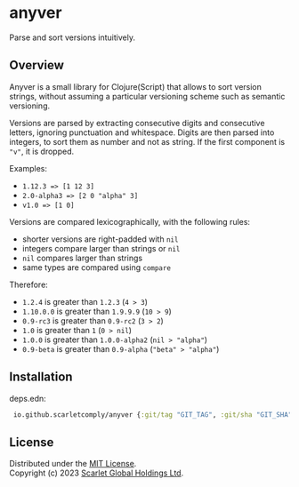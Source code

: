 # anyver

Parse and sort versions intuitively.

## Overview

Anyver is a small library for Clojure(Script) that allows to sort version strings,
without assuming a particular versioning scheme such as semantic versioning.

Versions are parsed by extracting consecutive digits and consecutive letters,
ignoring punctuation and whitespace.  Digits are then parsed into integers, to
sort them as number and not as string. If the first component is `"v"`,
it is dropped.

Examples:

- `1.12.3 => [1 12 3]`
- `2.0-alpha3 => [2 0 "alpha" 3]`
- `v1.0 => [1 0]`

Versions are compared lexicographically, with the following rules:

- shorter versions are right-padded with `nil`
- integers compare larger than strings or `nil`
- `nil` compares larger than strings
- same types are compared using `compare`

Therefore:

- `1.2.4` is greater than `1.2.3` (`4 > 3`)
- `1.10.0.0` is greater than `1.9.9.9` (`10 > 9`)
- `0.9-rc3` is greater than `0.9-rc2` (`3 > 2`)
- `1.0` is greater than `1` (`0 > nil`)
- `1.0.0` is greater than `1.0.0-alpha2` (`nil > "alpha"`)
- `0.9-beta` is greater than `0.9-alpha` (`"beta" > "alpha"`)

## Installation

deps.edn:

```clojure
 io.github.scarletcomply/anyver {:git/tag "GIT_TAG", :git/sha "GIT_SHA"}
```

## License

Distributed under the [MIT License].  
Copyright (c) 2023 [Scarlet Global Holdings Ltd][scarlet].

[MIT License]: ./LICENSE
[scarlet]: https://scarlet.cc
